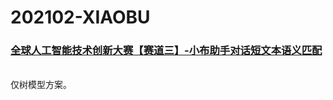 # 202102-XIAOBU
### [全球人工智能技术创新大赛【赛道三】-小布助手对话短文本语义匹配](https://tianchi.aliyun.com/competition/entrance/531851/introduction)
<br/>
仅树模型方案。
<br/><br/>
